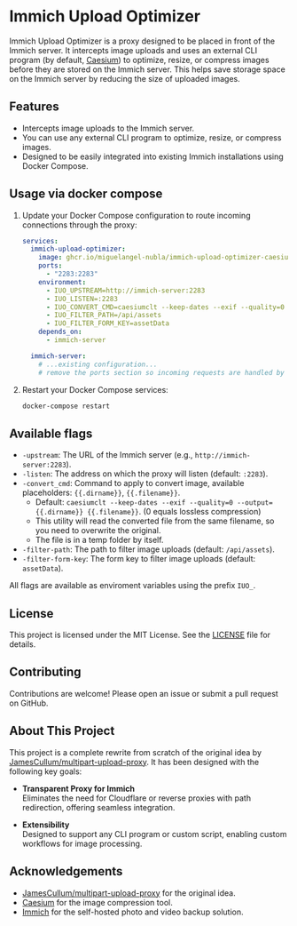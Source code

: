 # Immich Upload Optimizer

Immich Upload Optimizer is a proxy designed to be placed in front of the Immich server. It intercepts image uploads and uses an external CLI program (by default, [Caesium](https://github.com/Lymphatus/caesium-clt)) to optimize, resize, or compress images before they are stored on the Immich server. This helps save storage space on the Immich server by reducing the size of uploaded images.

## Features

- Intercepts image uploads to the Immich server.
- You can use any external CLI program to optimize, resize, or compress images.
- Designed to be easily integrated into existing Immich installations using Docker Compose.

## Usage via docker compose

1. Update your Docker Compose configuration to route incoming connections through the proxy:

    ```yaml
    services:
      immich-upload-optimizer:
        image: ghcr.io/miguelangel-nubla/immich-upload-optimizer-caesium:latest
        ports:
          - "2283:2283"
        environment:
          - IUO_UPSTREAM=http://immich-server:2283
          - IUO_LISTEN=:2283
          - IUO_CONVERT_CMD=caesiumclt --keep-dates --exif --quality=0 --output={{.dirname}} {{.filename}}
          - IUO_FILTER_PATH=/api/assets
          - IUO_FILTER_FORM_KEY=assetData
        depends_on:
          - immich-server

      immich-server:
        # ...existing configuration...
        # remove the ports section so incoming requests are handled by the proxy by default
    ```

2. Restart your Docker Compose services:

    ```sh
    docker-compose restart
    ```

## Available flags

  - `-upstream`: The URL of the Immich server (e.g., `http://immich-server:2283`).
  - `-listen`: The address on which the proxy will listen (default: `:2283`).
  - `-convert_cmd`: Command to apply to convert image, available placeholders: `{{.dirname}}`, `{{.filename}}`.
    - Default: `caesiumclt --keep-dates --exif --quality=0 --output={{.dirname}} {{.filename}}`. (0 equals lossless compression)
    - This utility will read the converted file from the same filename, so you need to overwrite the original.
    - The file is in a temp folder by itself.
  - `-filter-path`: The path to filter image uploads (default: `/api/assets`).
  - `-filter-form-key`: The form key to filter image uploads (default: `assetData`).

  All flags are available as enviroment variables using the prefix `IUO_`.

## License

This project is licensed under the MIT License. See the [LICENSE](LICENSE) file for details.

## Contributing

Contributions are welcome! Please open an issue or submit a pull request on GitHub.

## About This Project 

This project is a complete rewrite from scratch of the original idea by [JamesCullum/multipart-upload-proxy](https://github.com/JamesCullum/multipart-upload-proxy). It has been designed with the following key goals:

- **Transparent Proxy for Immich**  
  Eliminates the need for Cloudflare or reverse proxies with path redirection, offering seamless integration.

- **Extensibility**  
  Designed to support any CLI program or custom script, enabling custom workflows for image processing.

## Acknowledgements

- [JamesCullum/multipart-upload-proxy](https://github.com/JamesCullum/multipart-upload-proxy) for the original idea.
- [Caesium](https://github.com/Lymphatus/caesium) for the image compression tool.
- [Immich](https://github.com/immich-app/immich) for the self-hosted photo and video backup solution.